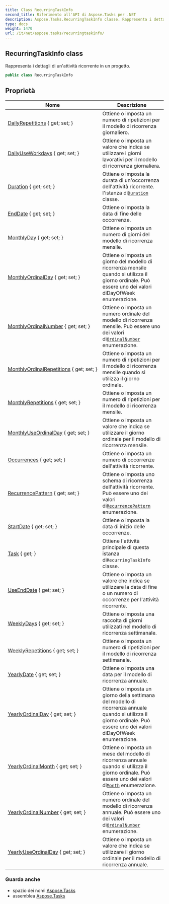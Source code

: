 ```yaml
---
title: Class RecurringTaskInfo
second_title: Riferimento all'API di Aspose.Tasks per .NET
description: Aspose.Tasks.RecurringTaskInfo classe. Rappresenta i dettagli di unattività ricorrente in un progetto.
type: docs
weight: 1470
url: /it/net/aspose.tasks/recurringtaskinfo/
---
```

## RecurringTaskInfo class

Rappresenta i dettagli di un'attività ricorrente in un progetto.

```csharp
public class RecurringTaskInfo
```

## Proprietà

| Nome | Descrizione |
| --- | --- |
| [DailyRepetitions](../../aspose.tasks/recurringtaskinfo/dailyrepetitions/) { get; set; } | Ottiene o imposta un numero di ripetizioni per il modello di ricorrenza giornaliero. |
| [DailyUseWorkdays](../../aspose.tasks/recurringtaskinfo/dailyuseworkdays/) { get; set; } | Ottiene o imposta un valore che indica se utilizzare i giorni lavorativi per il modello di ricorrenza giornaliera. |
| [Duration](../../aspose.tasks/recurringtaskinfo/duration/) { get; set; } | Ottiene o imposta la durata di un'occorrenza dell'attività ricorrente.  l'istanza di[`Duration`](./duration/) classe. |
| [EndDate](../../aspose.tasks/recurringtaskinfo/enddate/) { get; set; } | Ottiene o imposta la data di fine delle occorrenze. |
| [MonthlyDay](../../aspose.tasks/recurringtaskinfo/monthlyday/) { get; set; } | Ottiene o imposta un numero di giorni del modello di ricorrenza mensile. |
| [MonthlyOrdinalDay](../../aspose.tasks/recurringtaskinfo/monthlyordinalday/) { get; set; } | Ottiene o imposta un giorno del modello di ricorrenza mensile quando si utilizza il giorno ordinale.  Può essere uno dei valori diDayOfWeek enumerazione. |
| [MonthlyOrdinalNumber](../../aspose.tasks/recurringtaskinfo/monthlyordinalnumber/) { get; set; } | Ottiene o imposta un numero ordinale del modello di ricorrenza mensile.  Può essere uno dei valori di[`OrdinalNumber`](../ordinalnumber/) enumerazione. |
| [MonthlyOrdinalRepetitions](../../aspose.tasks/recurringtaskinfo/monthlyordinalrepetitions/) { get; set; } | Ottiene o imposta un numero di ripetizioni per il modello di ricorrenza mensile quando si utilizza il giorno ordinale. |
| [MonthlyRepetitions](../../aspose.tasks/recurringtaskinfo/monthlyrepetitions/) { get; set; } | Ottiene o imposta un numero di ripetizioni per il modello di ricorrenza mensile. |
| [MonthlyUseOrdinalDay](../../aspose.tasks/recurringtaskinfo/monthlyuseordinalday/) { get; set; } | Ottiene o imposta un valore che indica se utilizzare il giorno ordinale per il modello di ricorrenza mensile. |
| [Occurrences](../../aspose.tasks/recurringtaskinfo/occurrences/) { get; set; } | Ottiene o imposta un numero di occorrenze dell'attività ricorrente. |
| [RecurrencePattern](../../aspose.tasks/recurringtaskinfo/recurrencepattern/) { get; set; } | Ottiene o imposta uno schema di ricorrenza dell'attività ricorrente.  Può essere uno dei valori di[`RecurrencePattern`](./recurrencepattern/) enumerazione. |
| [StartDate](../../aspose.tasks/recurringtaskinfo/startdate/) { get; set; } | Ottiene o imposta la data di inizio delle occorrenze. |
| [Task](../../aspose.tasks/recurringtaskinfo/task/) { get; } | Ottiene l'attività principale di questa istanza di`RecurringTaskInfo` classe. |
| [UseEndDate](../../aspose.tasks/recurringtaskinfo/useenddate/) { get; set; } | Ottiene o imposta un valore che indica se utilizzare la data di fine o un numero di occorrenze per l'attività ricorrente. |
| [WeeklyDays](../../aspose.tasks/recurringtaskinfo/weeklydays/) { get; set; } | Ottiene o imposta una raccolta di giorni utilizzati nel modello di ricorrenza settimanale. |
| [WeeklyRepetitions](../../aspose.tasks/recurringtaskinfo/weeklyrepetitions/) { get; set; } | Ottiene o imposta un numero di ripetizioni per il modello di ricorrenza settimanale. |
| [YearlyDate](../../aspose.tasks/recurringtaskinfo/yearlydate/) { get; set; } | Ottiene o imposta una data per il modello di ricorrenza annuale. |
| [YearlyOrdinalDay](../../aspose.tasks/recurringtaskinfo/yearlyordinalday/) { get; set; } | Ottiene o imposta un giorno della settimana del modello di ricorrenza annuale quando si utilizza il giorno ordinale.  Può essere uno dei valori diDayOfWeek enumerazione. |
| [YearlyOrdinalMonth](../../aspose.tasks/recurringtaskinfo/yearlyordinalmonth/) { get; set; } | Ottiene o imposta un mese del modello di ricorrenza annuale quando si utilizza il giorno ordinale.  Può essere uno dei valori di[`Month`](../month/) enumerazione. |
| [YearlyOrdinalNumber](../../aspose.tasks/recurringtaskinfo/yearlyordinalnumber/) { get; set; } | Ottiene o imposta un numero ordinale del modello di ricorrenza annuale.  Può essere uno dei valori di[`OrdinalNumber`](../ordinalnumber/) enumerazione. |
| [YearlyUseOrdinalDay](../../aspose.tasks/recurringtaskinfo/yearlyuseordinalday/) { get; set; } | Ottiene o imposta un valore che indica se utilizzare il giorno ordinale per il modello di ricorrenza annuale. |

### Guarda anche

* spazio dei nomi [Aspose.Tasks](../../aspose.tasks/)
* assemblea [Aspose.Tasks](../../)


